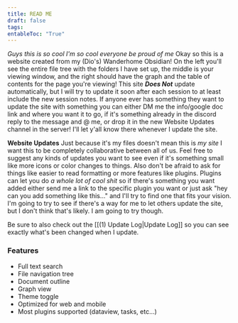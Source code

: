 ```yaml
---
title: READ ME
draft: false
tags: 
entableToc: "True"
---
```

*Guys this is so cool I'm so cool everyone be proud of me*
Okay so this is a website created from my (Dio's) Wanderhome Obsidian! On the left you'll see the entire file tree with the folders I have set up, the middle is your viewing window, and the right should have the graph and the table of contents for the page you're viewing! 
This site ***Does Not*** update automatically, but I will try to update it soon after each session to at least include the new session notes. If anyone ever has something they want to update the site with something you can either DM me the info/google doc link and where you want it to go, if it's something already in the discord reply to the message and @ me, or drop it in the new Website Updates channel in the server! I'll let y'all know there whenever I update the site.

**Website Updates**
Just because it's my files doesn't mean this is *my site* I want this to be completely collaborative between all of us. Feel free to suggest any kinds of updates you want to see even if it's something small like more icons or color changes to things. Also don't be afraid to ask for things like easier to read formatting or more features like plugins. Plugins can let you do *a whole lot of cool shit* so if there's something you want added either send me a link to the specific plugin you want or just ask "hey can you add something like this..." and I'll try to find one that fits your vision.
I'm going to try to see if there's a way for me to let others update the site, but I don't think that's likely. I am going to try though.

Be sure to also check out the [[(1) Update Log|Update Log]] so you can see exactly what's been changed when I update.
### Features
- Full text search
- File navigation tree
- Document outline
- Graph view
- Theme toggle
- Optimized for web and mobile
- Most plugins supported (dataview, tasks, etc...)